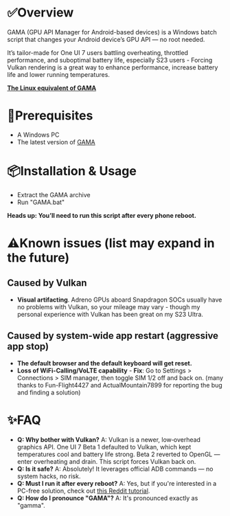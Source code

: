# ✅Overview

GAMA (GPU API Manager for Android-based devices) is a Windows batch script that changes your Android device’s GPU API  — no root needed. 

It’s tailor-made for One UI 7 users battling overheating, throttled performance, and suboptimal battery life, especially S23 users - Forcing Vulkan rendering is a great way to enhance performance, increase battery life and lower running temperatures.

[**The Linux equivalent of GAMA**](https://github.com/Ameen-Sha-Cheerangan/s23-ultra-vulkan-linux-script)

# 🧩Prerequisites
* A Windows PC
* The latest version of [GAMA](https://github.com/popovicialinc/gama/releases/latest)

# 📦Installation & Usage
* Extract the GAMA archive
* Run "GAMA.bat"

**Heads up: You’ll need to run this script after every phone reboot.**

# ⚠️Known issues (list may expand in the future)
## Caused by Vulkan
* **Visual artifacting**. Adreno GPUs aboard Snapdragon SOCs usually have no problems with Vulkan, so your mileage may vary - though my personal experience with Vulkan has been great on my S23 Ultra.

## Caused by system-wide app restart (aggressive app stop)
* **The default browser and the default keyboard will get reset.**
* **Loss of WiFi-Calling/VoLTE capability** - **Fix**: Go to Settings > Connections > SIM manager, then toggle SIM 1/2 off and back on. (many thanks to Fun-Flight4427 and ActualMountain7899 for reporting the bug and finding a solution)

# ✨FAQ

* **Q: Why bother with Vulkan?** A: Vulkan is a newer, low‑overhead graphics API. One UI 7 Beta 1 defaulted to Vulkan, which kept temperatures cool and battery life strong. Beta 2 reverted to OpenGL — enter overheating and drain. This script forces Vulkan back on.
* **Q: Is it safe?** A: Absolutely! It leverages official ADB commands — no system hacks, no risk.
* **Q: Must I run it after every reboot?** A: Yes, but if you're interested in a PC-free solution, check out [this Reddit tutorial](https://www.reddit.com/r/GalaxyS23Ultra/comments/1kdsmks/comment/mqdq7o3/?context=3).
* **Q: How do I pronounce "GAMA"?** A: It's pronounced exactly as "gamma".

